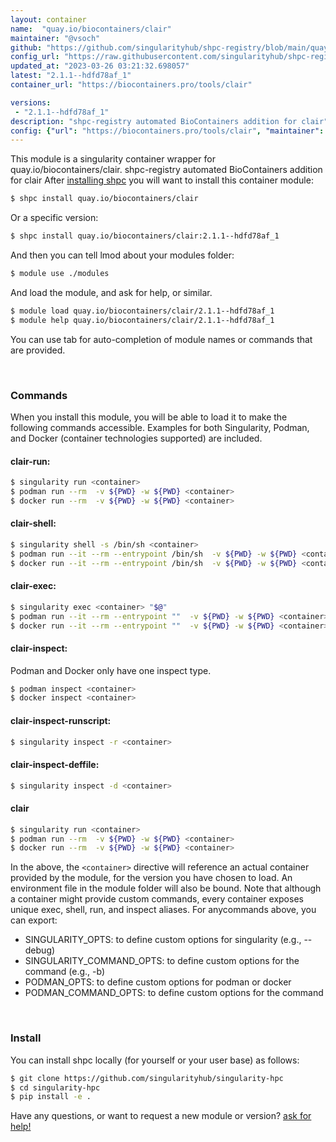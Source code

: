 ```yaml
---
layout: container
name:  "quay.io/biocontainers/clair"
maintainer: "@vsoch"
github: "https://github.com/singularityhub/shpc-registry/blob/main/quay.io/biocontainers/clair/container.yaml"
config_url: "https://raw.githubusercontent.com/singularityhub/shpc-registry/main/quay.io/biocontainers/clair/container.yaml"
updated_at: "2023-03-26 03:21:32.698057"
latest: "2.1.1--hdfd78af_1"
container_url: "https://biocontainers.pro/tools/clair"

versions:
 - "2.1.1--hdfd78af_1"
description: "shpc-registry automated BioContainers addition for clair"
config: {"url": "https://biocontainers.pro/tools/clair", "maintainer": "@vsoch", "description": "shpc-registry automated BioContainers addition for clair", "latest": {"2.1.1--hdfd78af_1": "sha256:810206e3580a4405bbcb975e930a5fd7afe76c4535730fff08a3051a121ad6ed"}, "tags": {"2.1.1--hdfd78af_1": "sha256:810206e3580a4405bbcb975e930a5fd7afe76c4535730fff08a3051a121ad6ed"}, "docker": "quay.io/biocontainers/clair"}
---
```


This module is a singularity container wrapper for quay.io/biocontainers/clair.
shpc-registry automated BioContainers addition for clair
After [installing shpc](#install) you will want to install this container module:


```bash
$ shpc install quay.io/biocontainers/clair
```

Or a specific version:

```bash
$ shpc install quay.io/biocontainers/clair:2.1.1--hdfd78af_1
```

And then you can tell lmod about your modules folder:

```bash
$ module use ./modules
```

And load the module, and ask for help, or similar.

```bash
$ module load quay.io/biocontainers/clair/2.1.1--hdfd78af_1
$ module help quay.io/biocontainers/clair/2.1.1--hdfd78af_1
```

You can use tab for auto-completion of module names or commands that are provided.

<br>

### Commands

When you install this module, you will be able to load it to make the following commands accessible.
Examples for both Singularity, Podman, and Docker (container technologies supported) are included.

#### clair-run:

```bash
$ singularity run <container>
$ podman run --rm  -v ${PWD} -w ${PWD} <container>
$ docker run --rm  -v ${PWD} -w ${PWD} <container>
```

#### clair-shell:

```bash
$ singularity shell -s /bin/sh <container>
$ podman run --it --rm --entrypoint /bin/sh  -v ${PWD} -w ${PWD} <container>
$ docker run --it --rm --entrypoint /bin/sh  -v ${PWD} -w ${PWD} <container>
```

#### clair-exec:

```bash
$ singularity exec <container> "$@"
$ podman run --it --rm --entrypoint ""  -v ${PWD} -w ${PWD} <container> "$@"
$ docker run --it --rm --entrypoint ""  -v ${PWD} -w ${PWD} <container> "$@"
```

#### clair-inspect:

Podman and Docker only have one inspect type.

```bash
$ podman inspect <container>
$ docker inspect <container>
```

#### clair-inspect-runscript:

```bash
$ singularity inspect -r <container>
```

#### clair-inspect-deffile:

```bash
$ singularity inspect -d <container>
```



#### clair

```bash
$ singularity run <container>
$ podman run --rm  -v ${PWD} -w ${PWD} <container>
$ docker run --rm  -v ${PWD} -w ${PWD} <container>
```


In the above, the `<container>` directive will reference an actual container provided
by the module, for the version you have chosen to load. An environment file in the
module folder will also be bound. Note that although a container
might provide custom commands, every container exposes unique exec, shell, run, and
inspect aliases. For anycommands above, you can export:

 - SINGULARITY_OPTS: to define custom options for singularity (e.g., --debug)
 - SINGULARITY_COMMAND_OPTS: to define custom options for the command (e.g., -b)
 - PODMAN_OPTS: to define custom options for podman or docker
 - PODMAN_COMMAND_OPTS: to define custom options for the command

<br>

### Install

You can install shpc locally (for yourself or your user base) as follows:

```bash
$ git clone https://github.com/singularityhub/singularity-hpc
$ cd singularity-hpc
$ pip install -e .
```

Have any questions, or want to request a new module or version? [ask for help!](https://github.com/singularityhub/singularity-hpc/issues)